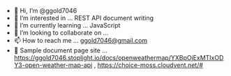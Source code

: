 - 👋 Hi, I’m @ggold7046
- 👀 I’m interested in ... REST API document writing 
- 🌱 I’m currently learning ... JavaScript
- 💞️ I’m looking to collaborate on ...
- 📫 How to reach me ... ggold7046@gmail.com
- 👀 Sample document page site ... https://ggold7046.stoplight.io/docs/openweathermap/YXBpOjExMTIxODY3-open-weather-map-api , https://choice-moss.cloudvent.net/#

<!---
ggold7046/ggold7046 is a ✨ special ✨ repository because its `README.md` (this file) appears on your GitHub profile.
You can click the Preview link to take a look at your changes.
--->
